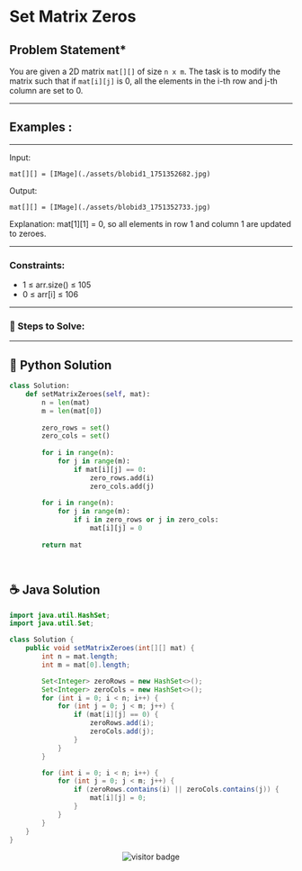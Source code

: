 # **Set Matrix Zeros**


## **Problem Statement***
You are given a 2D matrix `mat[][]` of size `n x m`. The task is to modify the matrix such that if `mat[i][j]` is 0, all the elements in the i-th row and j-th column are set to 0.

---

## **Examples :**


---

Input: 

    mat[][] = [IMage](./assets/blobid1_1751352682.jpg)
    
Output: 

    mat[][] = [IMage](./assets/blobid3_1751352733.jpg)
    
Explanation: mat[1][1] = 0, so all elements in row 1 and column 1 are updated to zeroes.

---



### **Constraints:**
- 1 ≤ arr.size() ≤ 105
- 0 ≤ arr[i] ≤ 106


---

### **🧠 Steps to Solve:**



---


## 🐍 Python Solution

```python
class Solution:
    def setMatrixZeroes(self, mat):
        n = len(mat)
        m = len(mat[0])
        
        zero_rows = set()
        zero_cols = set()
        
        for i in range(n):
            for j in range(m):
                if mat[i][j] == 0:
                    zero_rows.add(i)
                    zero_cols.add(j)
        
        for i in range(n):
            for j in range(m):
                if i in zero_rows or j in zero_cols:
                    mat[i][j] = 0
        
        return mat




```
## ☕️ Java Solution

```java
import java.util.HashSet;
import java.util.Set;

class Solution {
    public void setMatrixZeroes(int[][] mat) {
        int n = mat.length;
        int m = mat[0].length;

        Set<Integer> zeroRows = new HashSet<>();
        Set<Integer> zeroCols = new HashSet<>();
        for (int i = 0; i < n; i++) {
            for (int j = 0; j < m; j++) {
                if (mat[i][j] == 0) {
                    zeroRows.add(i);
                    zeroCols.add(j);
                }
            }
        }

        for (int i = 0; i < n; i++) {
            for (int j = 0; j < m; j++) {
                if (zeroRows.contains(i) || zeroCols.contains(j)) {
                    mat[i][j] = 0;
                }
            }
        }
    }
}

```
<p align="center">
  <img src="https://visitor-badge.laobi.icu/badge?page_id=second-largest-problem" alt="visitor badge"/>

</p>
